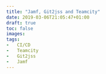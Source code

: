 ```yaml
---
title: "Jamf, Git2jss and Teamcity"
date: 2019-03-06T21:05:47+01:00
draft: true
toc: false
images:
tags:
-   CI/CD
-   Teamcity
-   Git2jss
-   Jamf
---
```

